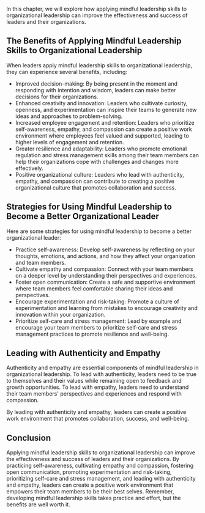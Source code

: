 
In this chapter, we will explore how applying mindful leadership skills to organizational leadership can improve the effectiveness and success of leaders and their organizations.

The Benefits of Applying Mindful Leadership Skills to Organizational Leadership
-------------------------------------------------------------------------------

When leaders apply mindful leadership skills to organizational leadership, they can experience several benefits, including:

* Improved decision-making: By being present in the moment and responding with intention and wisdom, leaders can make better decisions for their organizations.
* Enhanced creativity and innovation: Leaders who cultivate curiosity, openness, and experimentation can inspire their teams to generate new ideas and approaches to problem-solving.
* Increased employee engagement and retention: Leaders who prioritize self-awareness, empathy, and compassion can create a positive work environment where employees feel valued and supported, leading to higher levels of engagement and retention.
* Greater resilience and adaptability: Leaders who promote emotional regulation and stress management skills among their team members can help their organizations cope with challenges and changes more effectively.
* Positive organizational culture: Leaders who lead with authenticity, empathy, and compassion can contribute to creating a positive organizational culture that promotes collaboration and success.

Strategies for Using Mindful Leadership to Become a Better Organizational Leader
--------------------------------------------------------------------------------

Here are some strategies for using mindful leadership to become a better organizational leader:

* Practice self-awareness: Develop self-awareness by reflecting on your thoughts, emotions, and actions, and how they affect your organization and team members.
* Cultivate empathy and compassion: Connect with your team members on a deeper level by understanding their perspectives and experiences.
* Foster open communication: Create a safe and supportive environment where team members feel comfortable sharing their ideas and perspectives.
* Encourage experimentation and risk-taking: Promote a culture of experimentation and learning from mistakes to encourage creativity and innovation within your organization.
* Prioritize self-care and stress management: Lead by example and encourage your team members to prioritize self-care and stress management practices to promote resilience and well-being.

Leading with Authenticity and Empathy
-------------------------------------

Authenticity and empathy are essential components of mindful leadership in organizational leadership. To lead with authenticity, leaders need to be true to themselves and their values while remaining open to feedback and growth opportunities. To lead with empathy, leaders need to understand their team members' perspectives and experiences and respond with compassion.

By leading with authenticity and empathy, leaders can create a positive work environment that promotes collaboration, success, and well-being.

Conclusion
----------

Applying mindful leadership skills to organizational leadership can improve the effectiveness and success of leaders and their organizations. By practicing self-awareness, cultivating empathy and compassion, fostering open communication, promoting experimentation and risk-taking, prioritizing self-care and stress management, and leading with authenticity and empathy, leaders can create a positive work environment that empowers their team members to be their best selves. Remember, developing mindful leadership skills takes practice and effort, but the benefits are well worth it.
